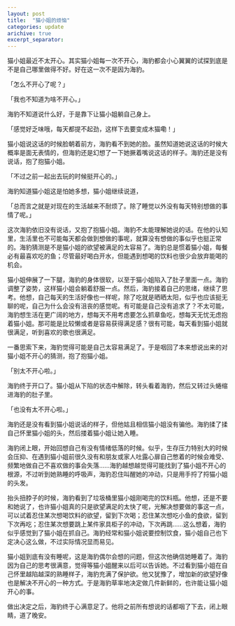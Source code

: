 ```yaml
---
layout: post
title:  "猫小姐的烦恼"
categories: update
arichive: true
excerpt_separator: 
---
```



猫小姐最近不太开心。其实猫小姐每一次不开心，海豹都会小心翼翼的试探到底是不是自己哪里做得不好。好在这一次不是因为海豹。

「怎么不开心了呢？」

「我也不知道为啥不开心。」

海豹不知道说什么好，于是靠下让猫小姐躺自己身上。

「感觉好乏味哦，每天都提不起劲，这样下去要变成木猫嘞！」

猫小姐说这话的时候脸朝着前方，海豹看不到她的脸。虽然知道她说这话的时候大概率是面无表情的，但海豹还是幻想了一下她撅着嘴说这话的样子。海豹还是没有说话，抱了抱猫小姐。

「不过之前一起出去玩的时候挺开心的。」

海豹知道猫小姐这是怕她多想，猫小姐继续说道，

「总而言之就是对现在的生活越来不耐烦了。除了睡觉以外没有每天特别想做的事情了呢。」

这次海豹依旧没有说话，又抱了抱猫小姐。海豹不太能理解她说的话。在他的认知里，生活里也不可能每天都会做到想做的事呢，就算没有想做的事似乎也挺正常的。海豹猜测是不是猫小姐的欲望被满足的太容易了。海豹总是惯着猫小姐，每餐必有最喜欢吃的鱼；尽管最好喝白开水，但能遇到想喝的饮料也很少会放弃能喝的机会。

猫小姐伸展了一下腿，海豹的身体很软，以至于猫小姐陷入了肚子里面一点。海豹调整了姿势，这样猫小姐会躺着舒服一点。然后，海豹接着自己的思绪，继续了思考。他想，自己每天的生活好像也一样呢，除了吃就是晒晒太阳，似乎也应该挺无聊的呢，自己为什么会没有沮丧的感觉呢。有可能是自己没有追求了？不太可能，海豹想生活在更广阔的地方，想每天不用考虑要怎么抓章鱼吃，想每天无忧无虑抱着猫小姐。那可能是比较懒或者是容易获得满足感？很有可能，每天看到猫小姐就很满足，听到喜欢的歌也很满足。

一番思索下来，海豹觉得可能是自己太容易满足了。于是咽回了本来想说出来的对猫小姐不开心的猜测，抱了抱猫小姐。

「别太不开心啦。」

海豹终于开口了。猫小姐从下陷的状态中解除，转头看着海豹，然后又转过头蜷缩进海豹的肚子里。

「也没有太不开心啦。」

海豹还是没有看到猫小姐说话的样子，但他姑且相信猫小姐没有骗他。海豹揉了揉自己怀里猫小姐的头，然后搂着猫小姐让她入睡。

海豹闭上眼，开始回想自己有没有情绪低落的时候。似乎，生存压力特别大的时候会压抑、在遇到猫小姐前很久没有和朋友或家人吐露心扉自己憋着的时候会难受、频繁地做自己不喜欢做的事会失落……海豹越想越觉得可能找到了猫小姐不开心的根源，不过听到她熟睡的呼吸声，海豹忍住叫醒她的冲动，只是用手捋了捋猫小姐的头发。

抬头扭脖子的时候，海豹看到了垃圾桶里猫小姐刚喝完的饮料瓶。他想，还是不要和她说了，也许猫小姐真的只是欲望满足的太快了呢，光解决想要做的事这一点，可以试着忍住某次想喝饮料的欲望，留到下次喝；忍住某次想吃小鱼的食欲，留到下次再吃；忍住某次想要跳上某件家具柜子的冲动，下次再跳……这么想着，海豹似乎感觉到了猫小姐在抓自己。海豹经常和猫小姐说要控制饮食，猫小姐自己也下定决心这么做，不过实际情况显而易见。

猫小姐到底有没有睡呢，这是海豹偶尔会想的问题，但这次他确信她睡着了。海豹因为自己的思考很满意，觉得等猫小姐醒来以后可以告诉她。不过看到猫小姐在自己怀里越陷越深的熟睡样子，海豹充满了保护欲。他又犹豫了，增加新的欲望好像也是解决不开心的一种方式。于是海豹草率地决定做几件新鲜的，也许能让猫小姐开心的事。

做出决定之后，海豹终于心满意足了。他将之前所有想说的话都咽了下去，闭上眼睛，道了晚安。